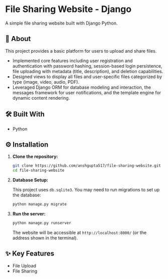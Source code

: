 
# File Sharing Website - Django

A simple file sharing website built with Django Python.

## 🚀 About

This project provides a basic platform for users to upload and share files.
* Implemented core features including user registration and authentication with password hashing, session-based login persistence, file uploading with metadata (title, description), and deletion capabilities.
* Designed views to display all files and user-specific files categorized by type (image, video, audio, PDF).
* Leveraged Django ORM for database modeling and interaction, the messages framework for user notifications, and the template engine for dynamic content rendering.

## 🛠️ Built With

*   Python

## ⚙️ Installation

1.  **Clone the repository:**

    ```bash
    git clone https://github.com/anshgupta517/file-sharing-website.git
    cd file-sharing-website
    ```


2.  **Database Setup:**

    This project uses `db.sqlite3`.  You may need to run migrations to set up the database:

    ```bash
    python manage.py migrate
    ```

3.  **Run the server:**

    ```bash
    python manage.py runserver
    ```

    The website will be accessible at `http://localhost:8000/` (or the address shown in the terminal).

## ✨ Key Features

*   File Upload
*   File Sharing
